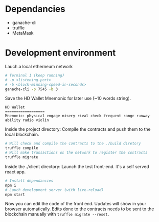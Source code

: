 # Dependancies
 * ganache-cli
 * truffle
 * MetaMask


# Development environment

Lauch a local etherneum network
```bash
# Terminal 1 (keep running)
# -p <listening-port>
# -b <block-minning-speed-in-seconds>
ganache-cli -p 7545 -b 3
```

Save the HD Wallet Mnemonic for later use (~10 words string).
```
HD Wallet
==================
Mnemonic: physical engage misery rival check frequent range runway ability radio violin
```

Inside the project directory:
Compile the contracts and push them to the local blockchain.
```bash
# Will check and compile the contracts to the ./build diretory
truffle compile
# Will make transactions on the network to register the contracts
truffle migrate
```

Inside the ./client directory:
Launch the test front-end. It's a self served react app.
```bash
# Install dependancies
npm i
# Lauch development server (with live-reload)
npm start
```

Now you can edit the code of the front end. Updates will show in your browser
automatically. Edits done to the contracts needs to be sent to the blockchain
manually with `truffle migrate --reset`.

